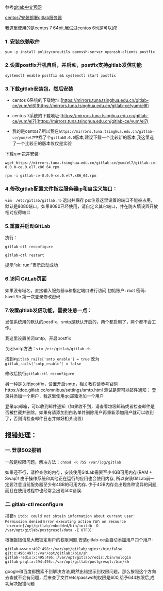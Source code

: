 参考[gitlab中文官网](https://www.gitlab.cc/downloads/#centos7) 

[centos7安装部署gitlab服务器](https://www.cnblogs.com/wenwei-blog/p/5861450.html)

我这里使用的是centos 7 64bit,我试过centos 6也是可以的!

### 1. 安装依赖软件
`yum -y install policycoreutils openssh-server openssh-clients postfix`

### 2.设置postfix开机自启，并启动，postfix支持gitlab发信功能
`systemctl enable postfix && systemctl start postfix`

### 3.下载gitlab安装包，然后安装
- centos 6系统的下载地址:[https://mirrors.tuna.tsinghua.edu.cn/gitlab-ce/yum/el6](https://mirrors.tuna.tsinghua.edu.cn/gitlab-ce/yum/el6)

- centos 7系统的下载地址:[https://mirrors.tuna.tsinghua.edu.cn/gitlab-ce/yum/el7](https://mirrors.tuna.tsinghua.edu.cn/gitlab-ce/yum/el7)

- 我的是centos7,所以我在`https://mirrors.tuna.tsinghua.edu.cn/gitlab-ce/yum/el7`中找了个`gitlab8.0.0`版本,建议下载一个比较新的版本,我这里选了一个比较旧的版本仅仅是实验

下载rpm包并安装:

`wget https://mirrors.tuna.tsinghua.edu.cn/gitlab-ce/yum/el7/gitlab-ce-8.0.0-ce.0.el7.x86_64.rpm`

`rpm -i gitlab-ce-8.0.0-ce.0.el7.x86_64.rpm`

### 4.修改gitlab配置文件指定服务器ip和自定义端口：
`vim  /etc/gitlab/gitlab.rb`
退出并保存
ps:注意这里设置的端口不能被占用，默认是8080端口，如果8080已经使用，请自定义其它端口，并在防火墙设置开放相对应得端口

### 5.重置并启动GitLab
执行：

`gitlab-ctl reconfigure`

`gitlab-ctl restart`

提示“ok: run:”表示启动成功

### 6.访问 GitLab页面
如果没有域名，直接输入服务器ip和指定端口进行访问
初始账户: root 密码: 5iveL!fe
第一次登录修改密码

### 7.设置gitlab发信功能，需要注意一点：
发信系统用的默认的postfix，smtp是默认开启的，两个都启用了，两个都不会工作。

我这里设置关闭smtp，开启postfix

关闭smtp方法：`vim /etc/gitlab/gitlab.rb`

找到`#gitlab_rails['smtp_enable'] = true` 改为 `gitlab_rails['smtp_enable'] = false`

修改后执行`gitlab-ctl reconfigure`

另一种是关闭postfix，设置开启smtp，相关教程请参考官网https://doc.gitlab.cc/omnibus/settings/smtp.html
测试是否可以邮件通知：
登录并添加一个用户，我这里使用qq邮箱添加一个用户

登录qq邮箱，可以收到邮件通知（如果收不到，请查看垃圾邮箱或者检查邮件是否被拦截并删除，如果有请添加到白名单并删除用户再重新添加用户就可以收到了，否则请检查邮件日志并做好相关设置）

 
## 报错处理：
### 一.登录502报错

一般是权限问题，解决方法：`chmod -R 755 /var/log/gitlab`

如果还不行，请检查你的内存，安装使用GitLab需要至少4GB可用内存(RAM + Swap)! 由于操作系统和其他正在运行的应用也会使用内存, 所以安装GitLab前一定要注意当前服务器至少有4GB的可用内存. 少于4GB内存会出现各种诡异的问题, 而且在使用过程中也经常会出现500错误.
 
### 二.gitlab-ctl reconfigure

报错`n itdb: could not obtain information about current user: Permission denied`
`Error executing action `run` on resource 'execute[/opt/gitlab/embedded/bin/initdb -D /var/opt/gitlab/postgresql/data -E UTF8]'`

根据报错信息大概锁定用户的权限问题,安装gitlab-ce会自动添加用户四个用户:
```
gitlab-www:x:497:498::/var/opt/gitlab/nginx:/bin/false
git:x:496:497::/var/opt/gitlab:/bin/sh
gitlab-redis:x:495:496::/var/opt/gitlab/redis:/bin/nologin
gitlab-psql:x:494:495::/var/opt/gitlab/postgresql:/bin/sh
```
google和百度都搜索不到解决方法,既然出错提示到权限问题，那么按照这个方向去查就不会有问题，后来查了文件/etc/passwd的权限是600,给予644权限后,成功解决报错问题